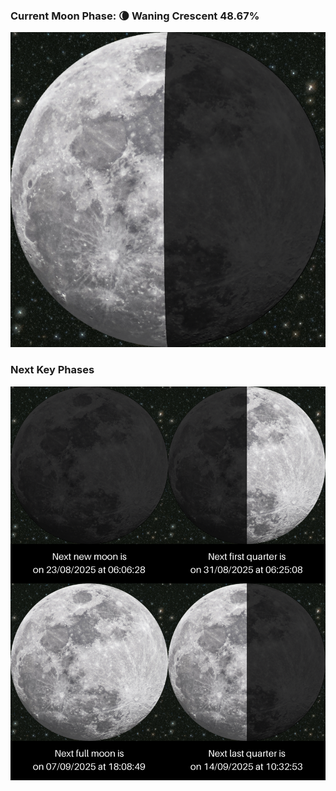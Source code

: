 ### Current Moon Phase: 🌘 Waning Crescent 48.67%
![Moon Phase](moonphase.png)
### Next Key Phases
![Gallery](gallery.png)